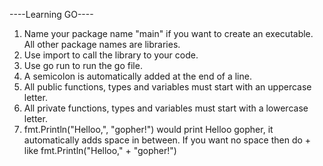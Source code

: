 ----Learning GO----

1. Name your package name "main" if you want to create an executable. All other package names are libraries.
2. Use import to call the library to your code.
3. Use go run to run the go file.
4. A semicolon is automatically added at the end of a line.
5. All public functions, types and variables must start with an uppercase letter.
6. All private functions, types and variables must start with a lowercase letter.
7. fmt.Println("Helloo,", "gopher!") would print Helloo gopher, it automatically adds space in between. If you want no space then do + like fmt.Println("Helloo," + "gopher!")
